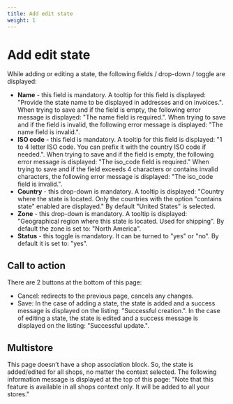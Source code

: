 ```yaml
---
title: Add edit state
weight: 1
---
```


# Add edit state

While adding or editing a state, the following fields / drop-down / toggle are displayed:

- **Name** - this field is mandatory. A tooltip for this field is displayed: "Provide the state name to be displayed in addresses and on invoices.". When trying to save and if the field is empty, the following error message is displayed: "The name field is required.".
When trying to save and if the field is invalid, the following error message is displayed: "The name field is invalid.".
 - **ISO code** - this field is mandatory. A tooltip for this field is displayed: "1 to 4 letter ISO code. You can prefix it with the country ISO code if needed.". When trying to save and if the field is empty, the following error message is displayed:  "The iso_code field is required."
 When trying to save and if the field exceeds 4 characters or contains invalid characters, the following error message is displayed:  "The iso_code field is invalid.".
 - **Country** - this drop-down is mandatory. A tooltip is displayed: "Country where the state is located. Only the countries with the option "contains state" enabled are displayed." By default "United States" is selected.
 - **Zone** - this drop-down is mandatory. A tooltip is displayed: "Geographical region where this state is located. Used for shipping". By default the zone is set to: "North America".
 - **Status** - this toggle is mandatory. It can be turned to "yes" or "no". By default it is set to: "yes".

## Call to action

 There are 2 buttons at the bottom of this page: 
 - Cancel: redirects to the previous page, cancels any changes.
 - Save: In the case of adding a state, the state is added and a success message is displayed on the listing: "Successful creation.". In the case of editing a state, the state is edited and a success message is displayed on the listing: "Successful update.".
 
## Multistore
 
This page doesn’t have a shop association block. So, the state is added/edited for all shops, no matter the context selected.
The following information message is displayed at the top of this page: "Note that this feature is available in all shops context only. It will be added to all your stores."
